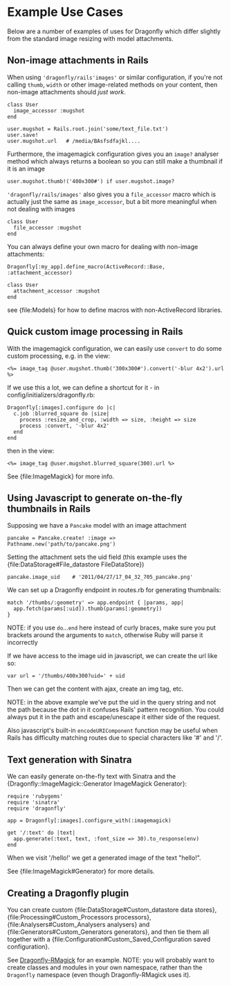Example Use Cases
=================
Below are a number of examples of uses for Dragonfly which differ slightly from the standard image resizing with model attachments.

Non-image attachments in Rails
------------------------------
When using `'dragonfly/rails'images'` or similar configuration, if you're not calling `thumb`, `width`
or other image-related methods on your content, then non-image attachments should _just work_.

    class User
      image_accessor :mugshot
    end

    user.mugshot = Rails.root.join('some/text_file.txt')
    user.save!
    user.mugshot.url   # /media/BAsfsdfajkl....

Furthermore, the imagemagick configuration gives you an `image?` analyser method which always returns a boolean
so you can still make a thumbnail if it is an image

    user.mugshot.thumb!('400x300#') if user.mugshot.image?

`'dragonfly/rails/images'` also gives you a `file_accessor` macro which is actually just the same as `image_accessor`,
but a bit more meaningful when not dealing with images

    class User
      file_accessor :mugshot
    end

You can always define your own macro for dealing with non-image attachments:

    Dragonfly[:my_app].define_macro(ActiveRecord::Base, :attachment_accessor)

    class User
      attachment_accessor :mugshot
    end

see {file:Models} for how to define macros with non-ActiveRecord libraries.

Quick custom image processing in Rails
--------------------------------------
With the imagemagick configuration, we can easily use `convert` to do some custom processing, e.g. in the view:

    <%= image_tag @user.mugshot.thumb('300x300#').convert('-blur 4x2').url %>

If we use this a lot, we can define a shortcut for it - in config/initializers/dragonfly.rb:

    Dragonfly[:images].configure do |c|
      c.job :blurred_square do |size|
        process :resize_and_crop, :width => size, :height => size
        process :convert, '-blur 4x2'
      end
    end

then in the view:

    <%= image_tag @user.mugshot.blurred_square(300).url %>

See {file:ImageMagick} for more info.

Using Javascript to generate on-the-fly thumbnails in Rails
-----------------------------------------------------------
Supposing we have a `Pancake` model with an image attachment

    pancake = Pancake.create! :image => Pathname.new('path/to/pancake.png')

Setting the attachment sets the uid field (this example uses the {file:DataStorage#File\_datastore FileDataStore})

    pancake.image_uid    # '2011/04/27/17_04_32_705_pancake.png'

We can set up a Dragonfly endpoint in routes.rb for generating thumbnails:

    match '/thumbs/:geometry' => app.endpoint { |params, app|
      app.fetch(params[:uid]).thumb(params[:geometry])
    }

NOTE: if you use `do`...`end` here instead of curly braces, make sure you put brackets around the arguments to `match`,
otherwise Ruby will parse it incorrectly

If we have access to the image uid in javascript, we can create the url like so:

    var url = '/thumbs/400x300?uid=' + uid

Then we can get the content with ajax, create an img tag, etc.

NOTE: in the above example we've put the uid in the query string and not the path because the dot in it confuses Rails' pattern recognition.
You could always put it in the path and escape/unescape it either side of the request.

Also javascript's built-in `encodeURIComponent` function may be useful when Rails has difficulty matching routes due to special characters like '#' and '/'.

Text generation with Sinatra
----------------------------
We can easily generate on-the-fly text with Sinatra and the {Dragonfly::ImageMagick::Generator ImageMagick Generator}:

    require 'rubygems'
    require 'sinatra'
    require 'dragonfly'

    app = Dragonfly[:images].configure_with(:imagemagick)

    get '/:text' do |text|
      app.generate(:text, text, :font_size => 30).to_response(env)
    end

When we visit '/hello!' we get a generated image of the text "hello!".

See {file:ImageMagick#Generator} for more details.

Creating a Dragonfly plugin
---------------------------
You can create custom {file:DataStorage#Custom\_datastore data stores}, {file:Processing#Custom\_Processors processors},
{file:Analysers#Custom\_Analysers analysers} and {file:Generators#Custom\_Generators generators}, and
then tie them all together with a {file:Configuration#Custom\_Saved\_Configuration saved configuration}.

See [Dragonfly-RMagick](http://github.com/markevans/dragonfly-rmagick) for an example.
NOTE: you will probably want to create classes and modules in your own namespace, rather than the `Dragonfly` namespace (even though Dragonfly-RMagick uses it).
